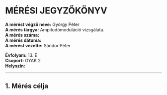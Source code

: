 # MÉRÉSI JEGYZŐKÖNYV

**A mérést végző neve:** György Péter  
**A mérés tárgya:** Ampitudómoduláció vizsgálata.  
**A mérés száma:**   
**A mérés dátuma:**    
**A mérést vezette:** Sándor Péter  

**Évfolyam:** 13. E  
**Csoport:** GYAK 2  
**Helyszín:**   

---

## 1. Mérés célja